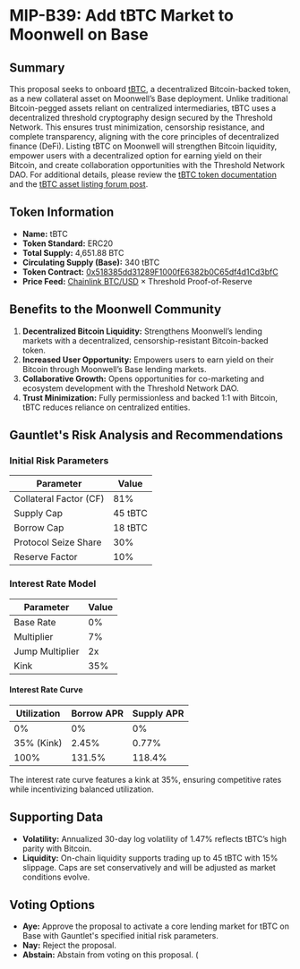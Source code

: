 # MIP-B39: Add tBTC Market to Moonwell on Base

## Summary

This proposal seeks to onboard [tBTC](https://threshold.network/), a
decentralized Bitcoin-backed token, as a new collateral asset on Moonwell’s Base
deployment. Unlike traditional Bitcoin-pegged assets reliant on centralized
intermediaries, tBTC uses a decentralized threshold cryptography design secured
by the Threshold Network. This ensures trust minimization, censorship
resistance, and complete transparency, aligning with the core principles of
decentralized finance (DeFi). Listing tBTC on Moonwell will strengthen Bitcoin
liquidity, empower users with a decentralized option for earning yield on their
Bitcoin, and create collaboration opportunities with the Threshold Network DAO.
For additional details, please review the
[tBTC token documentation](https://docs.threshold.network/applications/tbtc-v2)
and the
[tBTC asset listing forum post](https://forum.moonwell.fi/t/tbtc-asset-listing/1497).

## Token Information

- **Name:** tBTC
- **Token Standard:** ERC20
- **Total Supply:** 4,651.88 BTC
- **Circulating Supply (Base):** 340 tBTC
- **Token Contract:**
  [0x518385dd31289F1000fE6382b0C65df4d1Cd3bfC](https://basescan.io/address/0x518385dd31289F1000fE6382b0C65df4d1Cd3bfC)
- **Price Feed:**
  [Chainlink BTC/USD](https://basescan.org/address/0x64c911996D3c6aC71f9b455B1E8E7266BcbD848F)
  × Threshold Proof-of-Reserve

## Benefits to the Moonwell Community

1. **Decentralized Bitcoin Liquidity:** Strengthens Moonwell’s lending markets
   with a decentralized, censorship-resistant Bitcoin-backed token.
2. **Increased User Opportunity:** Empowers users to earn yield on their Bitcoin
   through Moonwell’s Base lending markets.
3. **Collaborative Growth:** Opens opportunities for co-marketing and ecosystem
   development with the Threshold Network DAO.
4. **Trust Minimization:** Fully permissionless and backed 1:1 with Bitcoin,
   tBTC reduces reliance on centralized entities.

## Gauntlet's Risk Analysis and Recommendations

### Initial Risk Parameters

| **Parameter**          | **Value** |
| ---------------------- | --------- |
| Collateral Factor (CF) | 81%       |
| Supply Cap             | 45 tBTC   |
| Borrow Cap             | 18 tBTC   |
| Protocol Seize Share   | 30%       |
| Reserve Factor         | 10%       |

### Interest Rate Model

| **Parameter**   | **Value** |
| --------------- | --------- |
| Base Rate       | 0%        |
| Multiplier      | 7%        |
| Jump Multiplier | 2x        |
| Kink            | 35%       |

#### Interest Rate Curve

| **Utilization** | **Borrow APR** | **Supply APR** |
| --------------- | -------------- | -------------- |
| 0%              | 0%             | 0%             |
| 35% (Kink)      | 2.45%          | 0.77%          |
| 100%            | 131.5%         | 118.4%         |

The interest rate curve features a kink at 35%, ensuring competitive rates while
incentivizing balanced utilization.

## Supporting Data

- **Volatility:** Annualized 30-day log volatility of 1.47% reflects tBTC’s high
  parity with Bitcoin.
- **Liquidity:** On-chain liquidity supports trading up to 45 tBTC with 15%
  slippage. Caps are set conservatively and will be adjusted as market
  conditions evolve.

## Voting Options

- **Aye:** Approve the proposal to activate a core lending market for tBTC on
  Base with Gauntlet's specified initial risk parameters.
- **Nay:** Reject the proposal.
- **Abstain:** Abstain from voting on this proposal. (
